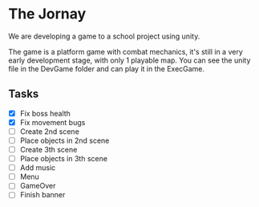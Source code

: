 # The Jornay
We are developing a game to a school project using unity.

The game is a platform game with combat mechanics, it's still in a very early development stage, with only 1 playable map.
You can see the unity file in the DevGame folder and can play it in the ExecGame.

## Tasks

- [x] Fix boss health
- [x] Fix movement bugs
- [ ] Create 2nd scene
- [ ] Place objects in 2nd scene
- [ ] Create 3th scene
- [ ] Place objects in 3th scene
- [ ] Add music
- [ ] Menu
- [ ] GameOver 
- [ ] Finish banner

